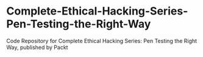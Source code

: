 # Complete-Ethical-Hacking-Series-Pen-Testing-the-Right-Way
Code Repository for Complete Ethical Hacking Series: Pen Testing the Right Way, published by Packt

